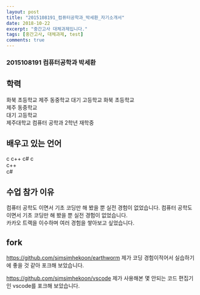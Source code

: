 ```yaml
---
layout: post
title: "2015108191_컴퓨터공학과_박세환_자기소개서"
date: 2018-10-22
excerpt: "중간고사 대체과제입니다."
tags: [중간고사, 대체과제, test]
comments: true
---
```


### 2015108191 컴퓨터공학과 박세환
 ## 학력
화북 초등학교
제주 동중학교
대기 고등학교
화북 초등학교<br>
제주 동중학교<br>
대기 고등학교<br>
제주대학교 컴퓨터 공학과 2학년 재학중
 ## 배우고 있는 언어
c
c++
c#
c<br>
c++<br>
c#<br>
 ## 수업 참가 이유
컴퓨터 공학도 이면서 기초 코딩만 해 봤을 뿐 실전 경험이 없었습니다.
컴퓨터 공학도 이면서 기초 코딩만 해 봤을 뿐 실전 경험이 없었습니다.<br>
카카오 트랙을 이수하며 여러 경험을 쌓아보고 싶었습니다.
 ## fork
 https://github.com/simsimhekoon/earthworm
 제가 코딩 경험이적어서 실습하기에 좋을 것 같아 포크해 보았습니다.
 
 https://github.com/simsimhekoon/vscode
 제가 사용해본 몇 안되는 코드 편집기인  vscode를 포크해 보았습니다.
